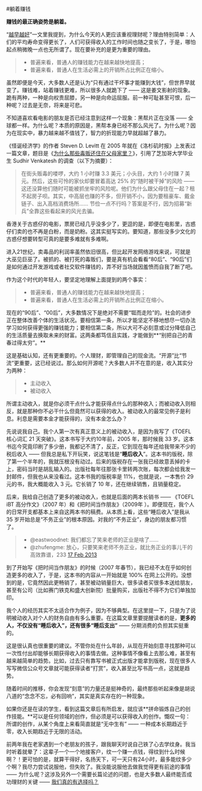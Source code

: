 #躺着赚钱

**赚钱的最正确姿势是躺着。**

“[越早越好](B03.html)”一文里我提到，为什么今天的人更应该重视理财呢？理由特别简单：人们的平均寿命变得更长了，人们可获得收入的工作时间也随之变长了，于是，哪怕起点稍微晚一点也无所谓了。现在要补充的是更为重要的理由。

> - 普遍来看，普通人的赚钱能力在越来越快地提高；
> - 普遍来看，普通人在生活必需上的开销所占比例正在缩小。

虽然即便是今天，大多数人还是认为“只有通过干坏事才能赚到大钱”，但世界早就变了。赚钱难，站着赚钱更难，所以很多人就跪下了 —— 这是姜文影射的现象。跪有两种，一种是向权贵屈膝，另一种是向命运屈服。前一种可耻甚至可恨，后一种呢？过去是无奈，将来是可悲。

不知道喜欢看电影的朋友是否已经注意到这样一个现象：黑帮片正在没落 —— 全球都一样。为什么呢？本质的原因是，黑帮本身已经不那么风光了。为什么呢？因为在现实中，暴力越来越不值钱了，智力的折现能力早就超越了暴力。

《怪诞经济学》的作者 Steven D. Levitt 在 2005 年就在《洛杉矶时报》上发表过一篇文章，题目是《[为什么那些毒贩还住在父母家里？](http://articles.latimes.com/2005/apr/24/opinion/oe-dubner24)》，引用了芝加哥大学毕业生 Sudhir Venkatesh 的调查（以下为摘要）：

> 在街头贩毒的喽啰，大约 1 小时赚 3.3 美元；小头目，大约 1 小时赚 7 美元。然后，这些可怜的家伙却要冒着高达 25% 的“随时被干掉”的风险 —— 这还没算他们随时可能被抓坐牢的风险呢。他们为什么跟父母住在一起？租不起房子呗。其实，中高层也赚的不多，但开销不小，因为要租豪车、戴金链子、出入高档消费场所…… 节俭一点不行吗？答案是不行，因为招募“新兵”全靠这些看起来的风光去骗。

香港关于古惑仔的电影，票房已经几乎没多少了，更逗的是，即便在电影里，古惑仔们卖的也不再是白粉，而是奶粉。这其实挺写实的。要知道，那些没多少文化的古惑仔想要转型可真的是要多难就有多难啊。

进入21世纪，卖毒品的利润率虽然依旧很高，但比起开发网络游戏来说，可就是大巫见巨巫了。被抓的、被打死的毒贩们，要是真有机会看看“80后”、“90后”们是如何通过开发游戏或者社交软件赚钱的，弄不好当场就因羞愤而自我了断了吧。

作为这个时代的年轻人，要坚定地理解上面提到的两个事实：

> - 普遍来看，普通人的赚钱能力在越来越快地提高；
> - 普遍来看，普通人在生活必需上的开销所占比例正在缩小。

现在的“90后”、“00后”，大多数情况下是绝对不需要“铤而走险”的。社会的进步正在整体改善个体的生活状况。要相信第一条，所以才能坚定不移地想尽一切办法学习如何获得更强的赚钱能力；要相信第二条，所以大可不必刻意或过分降低自己的生活质量去换取未来的财富。这两条都笃信且实践，才能做到**“别把自己的青春过得太穷”。**

这是基础认知，还有更重要的。个人理财，即管理自己的现金流。“开源”比“节流”更重要，这已经说过。那么如何开源呢？大多数人并不在意的是，收入其实分为两种：

> - 主动收入
> - 被动收入

所谓主动收入，就是你必须干点什么才能获得点什么的那种收入；而被动收入则相反，就是那种你不必干什么但竟然可以获得的收入。被动收入的最常见例子是利息。利息是需要本金才能获得的，没有本金怎么办？

先说说我自己。我个人第一次有真正意义上的被动收入，是因为我写了《TOEFL 核心词汇 21 天突破》。这本书写于大约10年前，2005 年，那时候我 33 岁。这本书迄今究竟印刷了多少册，我都记不清了，反正，它到现在每年还给我带来不少的税后收入 —— 但我总是私下开玩笑，说这笔钱是“**睡后收入**”。这本书的版税，除了第一个半年的，我就压根没有动过。后来的版税存在一张我已经故意丢掉的卡上，密码当时是胡乱输入的。出版社每年往那张卡里转两次账，每次都会给我发一封邮件，但我也从来没看过。这本书我的版税率是 11%，也就是说，一本售价 29 元的书，我大概能收入 3 元。它长销了 10 年，还在继续销售，且销量稳定。

后来，我给自己创造了更多的被动收入，也就是后面的两本长销书 —— 《TOEFL iBT 高分作文》（2007 年）和《把时间当作朋友》（2009年 ）。即便现在，我个人的日常开支都基本上来自这两本书的稿费。从本质上看，这些“睡后收入”是我从 35 岁开始总是“不务正业”的根本原因。对我的“不务正业”，身边的朋友都习惯了。

> - @eastwoodnet: 我们都忘了笑来老师的正业是啥了……
> - @zhufengme: 放心，只要笑来老师不务正业，就比务正业的事儿干的高效靠谱，233
> [17 Feb 2013](https://twitter.com/zhufengme/status/303107699753758721)

到了开始写《把时间当作朋友》的时候（2007 年春节），我已经不太在乎如何创造更多的收入了，于是，这本书的内容从一开始就是 100% 在网上公开的。没想到的是，它竟然因此更畅销了，甚至被动销量巨大，很多读者买很多本送给朋友，甚至有公司（比如赛门铁克和盛大创新院）批量购买，出版社不得不为它们单独加印。

我个人的经历其实不太适合作为例子，因为不够典型。在这里提一下，只是为了说明被动收入对个人的财务自由有多么重要。在这篇文章里要提醒读者的是，**更多的人，不仅没有“睡后收入”，还有很多“睡后支出”** —— 分期消费的负担其实挺重的。

这是很认真也很重要的建议。不管你处在什么年龄，从现在开始刻意寻找那种可以一次性付出却能够长期获得收入的事情去做。这种事情不像看上去那么难，甚至有越来越简单的趋势。比如，过去只有靠写书被正式出版才能拿到版税，现在很多人写写微信公众号文章就可能获得读者“打赏”，收入甚至比写书高一点，这就是趋势。

随着时间的推移，你会发现“刻意”的力量还是挺神奇的，最终那些听起来像是胡说八道的“念念不忘，必有回响”，其实是真实存在的一种现象。

如果你还是在读的学生，看到这篇文章后有所启发，就应该**拼命锻炼自己的创作技能。**可以是任何领域的创作，但必须是可以获得收入的创作。慨叹一句：所谓的创作，从某个角度上来看简直就是“无中生有” —— 一种成本长期趋近于零，收入长期趋近于无限的活动。

前两年我在老家遇到一个老朋友的孩子，跟我聊天时说自己铁了心去学纹身。我当时听着就晕了：这辈子一个一个地接客户，纹一个赚一点钱，得纹到什么时候啊？！更可怕的是，就算干得好，名扬天下，可一天只有24小时，最多能纹多少个啊？我尽力尝试说服他，但失败了。我没能说服他去做我觉得更有前途的事情 —— 为什么呢？这涉及另外一个需要长篇论述的问题，也是大多数人最终能否成功理财的关键 —— [我们真的有选择吗？](B05.html)



